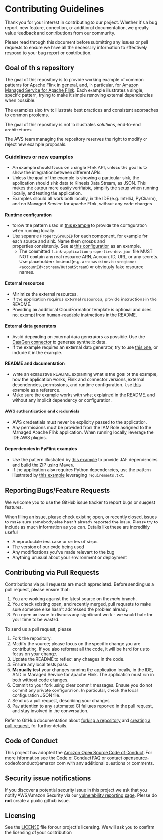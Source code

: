 # Contributing Guidelines

Thank you for your interest in contributing to our project. Whether it's a bug report, new feature, correction, or additional
documentation, we greatly value feedback and contributions from our community.

Please read through this document before submitting any issues or pull requests to ensure we have all the necessary
information to effectively respond to your bug report or contribution.

## Goal of this repository

The goal of this repository is to provide working example of common patterns for Apache Flink in general, and, in 
particular, for [Amazon Managed Service for Apache Flink](https://aws.amazon.com/managed-service-apache-flink).
Each example illustrates a single, specific pattern, trying to make it simple removing external dependencies when possible.

The examples also try to illustrate best practices and consistent approaches to common problems.

The goal of this repository is not to illustrates *solutions*, end-to-end architectures.

The AWS team managing the repository reserves the right to modify or reject new example proposals.

### Guidelines or new examples

* An example should focus on a single Flink API, unless the goal is to show the integration between different APIs.
* Unless the goal of the example is showing a particular sink, the application should sink data to Kinesis Data Stream,
    as JSON. This makes the output more easily verifiable, simplify the setup when running locally, and testing the application.
* Examples should all work both locally, in the IDE (e.g. IntelliJ, PyCharm), and on Managed Service for Apache Flink,
  without any code changes.

#### Runtime configuration

* follow the pattern used in
  [this example](https://github.com/aws-samples/amazon-managed-service-for-apache-flink-examples/tree/main/java/GettingStarted)
  to provide the configuration when running locally.
* Use separate `PropertyGroupID` for each component, for example for each source and sink. Name them groups and  
  properties consistently. See at
  [this configuration](https://github.com/aws-samples/amazon-managed-service-for-apache-flink-examples/blob/main/java/Windowing/src/main/resources/flink-application-properties-dev.json)
  as an example.
  * The committed `flink-application-properties-dev.json` file MUST NOT contain any real resource ARN, Account ID, URL, 
  or any secrets. Use placeholders instead (e.g. `arn:aws:kinesis:<region>:<accountId>:stream/OutputStream`) or obviously
  fake resource names. 
 
#### External resources

* Minimize the external resources.
* If the application requires external resources, provide instructions in the README.
* Providing an additional CloudFormation template is optional and does not exempt from human-readable instructions in 
  the README.

#### External data generators

* Avoid depending on external data generators as possible. Use the [DataGen connector](https://nightlies.apache.org/flink/flink-docs-release-1.20/docs/connectors/datastream/datagen/)
  to generate synthetic data.
* If the example requires an external data generator, try to use [this one](https://github.com/aws-samples/amazon-managed-service-for-apache-flink-examples/tree/main/python/data-generator), 
  or include it in the example. 

#### README and documentation

* Write an exhaustive README explaining what is the goal of the example, how the application works, Flink and connector
  versions, external dependencies, permissions, and runtime configuration. Use [this example](https://github.com/aws-samples/amazon-managed-service-for-apache-flink-examples/tree/main/java/KafkaConfigProviders/Kafka-SASL_SSL-ConfigProviders)
  as a reference.
* Make sure the example works with what explained in the README, and without any implicit dependency or configuration.

#### AWS authentication and credentials

* AWS credentials must never be explicitly passed to the application. 
* Any permissions must be provided from the IAM Role assigned to the Managed Apache Flink application. When running locally, leverage the IDE AWS plugins.

#### Dependencies in PyFlink examples
  * Use the pattern illustrated by [this example](https://github.com/aws-samples/amazon-managed-service-for-apache-flink-examples/tree/main/python/GettingStarted)
    to provide JAR dependencies and build the ZIP using Maven.
  * If the application also requires Python dependencies, use the pattern illustrated by [this example](https://github.com/aws-samples/amazon-managed-service-for-apache-flink-examples/tree/main/python/PythonDependencies)
    leveraging `requirements.txt`.

## Reporting Bugs/Feature Requests

We welcome you to use the GitHub issue tracker to report bugs or suggest features.

When filing an issue, please check existing open, or recently closed, issues to make sure somebody else hasn't already
reported the issue. Please try to include as much information as you can. Details like these are incredibly useful:

* A reproducible test case or series of steps
* The version of our code being used
* Any modifications you've made relevant to the bug
* Anything unusual about your environment or deployment


## Contributing via Pull Requests

Contributions via pull requests are much appreciated. Before sending us a pull request, please ensure that:

1. You are working against the latest source on the *main* branch.
2. You check existing open, and recently merged, pull requests to make sure someone else hasn't addressed the problem already.
3. You open an issue to discuss any significant work - we would hate for your time to be wasted.

To send us a pull request, please:

1. Fork the repository.
2. Modify the source; please focus on the specific change you are contributing. If you also reformat all the code, it will be hard for us to focus on your change.
3. Update the README to reflect any changes in the code.
4. Ensure any local tests pass.
5. **Manually test** your changes running the application locally, in the IDE, AND in Managed Service for Apache Flink. The application must run in both without code changes.
6. Commit to your fork using clear commit messages. Ensure you do not commit any private configuration. In particular, check the local configuration JSON file.
7. Send us a pull request, describing your changes.
8. Pay attention to any automated CI failures reported in the pull request, and stay involved in the conversation.

Refer to GitHub documentation about [forking a repository](https://help.github.com/articles/fork-a-repo/) and [creating a pull request](https://help.github.com/articles/creating-a-pull-request/), for further details.


## Code of Conduct

This project has adopted the [Amazon Open Source Code of Conduct](https://aws.github.io/code-of-conduct).
For more information see the [Code of Conduct FAQ](https://aws.github.io/code-of-conduct-faq) or contact
opensource-codeofconduct@amazon.com with any additional questions or comments.


## Security issue notifications
If you discover a potential security issue in this project we ask that you notify AWS/Amazon Security via our [vulnerability reporting page](http://aws.amazon.com/security/vulnerability-reporting/). Please do **not** create a public github issue.


## Licensing

See the [LICENSE](LICENSE) file for our project's licensing. We will ask you to confirm the licensing of your contribution.
